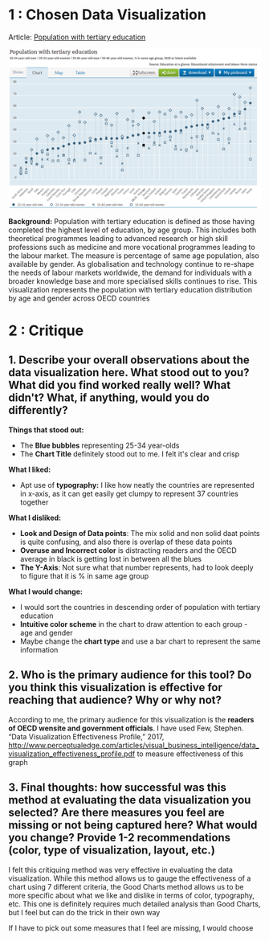 # 1 : Chosen Data Visualization
Article: [Population with tertiary education](https://data.oecd.org/eduatt/population-with-tertiary-education.htm)

![OECD-Viz](Education.PNG)


**Background:**
Population with tertiary education is defined as those having completed the highest level of education, by age group. This includes both theoretical programmes leading to advanced research or high skill professions such as medicine and more vocational programmes leading to the labour market. The measure is percentage of same age population, also available by gender. As globalisation and technology continue to re-shape the needs of labour markets worldwide, the demand for individuals with a broader knowledge base and more specialised skills continues to rise. This visualization represents the population with tertiary education distribution by age and gender across OECD countries

# 2 : Critique

## 1. Describe your overall observations about the data visualization here. What stood out to you? What did you find worked really well? What didn't? What, if anything, would you do differently?

**Things that stood out:** <br />
- The **Blue bubbles** representing 25-34 year-olds
- The **Chart Title** definitely stood out to me. I felt it's clear and crisp

**What I liked:** <br /> 
- Apt use of **typography:** I like how neatly the countries are represented in x-axis, as it can get easily get clumpy to represent 37 countries together 

**What I disliked:** <br /> 
- **Look and Design of Data points**: The mix solid and non solid daat points is quite confusing, and also there is overlap of these data points
- **Overuse and Incorrect color** is distracting readers and the OECD average in black is getting lost in between all the blues
- **The Y-Axis**: Not sure what that number represents, had to look deeply to figure that it is % in same age group

**What I would change:** <br /> 
- I would sort the countries in descending order of population with tertiary education 
- **Intuitive color scheme** in the chart to draw attention to each group - age and gender
- Maybe change the **chart type** and use a bar chart to represent the same information

## 2. Who is the primary audience for this tool? Do you think this visualization is effective for reaching that audience? Why or why not?

According to me, the primary audience for this visualization is the **readers of OECD wensite and government officials**.
I have used Few, Stephen. “Data Visualization Effectiveness Profile,” 2017, http://www.perceptualedge.com/articles/visual_business_intelligence/data_visualization_effectiveness_profile.pdf to measure effectiveness of this graph

## 3. Final thoughts: how successful was this method at evaluating the data visualization you selected? Are there measures you feel are missing or not being captured here? What would you change? Provide 1-2 recommendations (color, type of visualization, layout, etc.)

I felt this critiquing method was very effective in evaluating the data visualization. While this method allows us to gauge the effectiveness of a chart using 7 different criteria, the Good Charts method allows us to be more specific about what we like and dislike in terms of color, typography, etc.  This one is definitely requires much detailed analysis than Good Charts, but I feel but can do the trick in their own way

If I have to pick out some measures that I feel are missing, I would choose 




